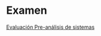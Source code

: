 # Examen
[Evaluación Pre-análisis de sistemas](https://docs.google.com/forms/d/e/1FAIpQLSeFCZCv-8pDZyKsRlloRi3V-atxG05uuTiB8zbfQQDG8lY5Zw/viewform?usp=sf_link)
